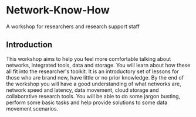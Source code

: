 # Network-Know-How
A workshop for researchers and research support staff

## Introduction

This workshop aims to help you feel more comfortable talking about networks, integrated tools, data and storage. You will learn about how these all fit into the researcher's toolkit. It is an introductory set of lessons for those who are brand new, have little or no prior knowledge. By the end of the workshop you will have a good understanding of what networks are, network speed and latency, data movement, cloud storage and collaborative research tools. You will be able to do some jargon busting, perform some basic tasks and help provide solutions to some data movement scenarios. 
